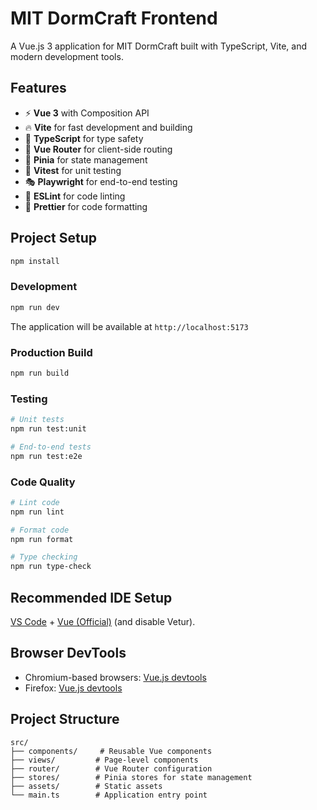 # MIT DormCraft Frontend

A Vue.js 3 application for MIT DormCraft built with TypeScript, Vite, and modern development tools.

## Features

- ⚡️ **Vue 3** with Composition API
- 🔥 **Vite** for fast development and building
- 📘 **TypeScript** for type safety
- 🎯 **Vue Router** for client-side routing
- 🍍 **Pinia** for state management
- 🧪 **Vitest** for unit testing
- 🎭 **Playwright** for end-to-end testing
- 📏 **ESLint** for code linting
- 💅 **Prettier** for code formatting

## Project Setup

```sh
npm install
```

### Development

```sh
npm run dev
```

The application will be available at `http://localhost:5173`

### Production Build

```sh
npm run build
```

### Testing

```sh
# Unit tests
npm run test:unit

# End-to-end tests
npm run test:e2e
```

### Code Quality

```sh
# Lint code
npm run lint

# Format code
npm run format

# Type checking
npm run type-check
```

## Recommended IDE Setup

[VS Code](https://code.visualstudio.com/) + [Vue (Official)](https://marketplace.visualstudio.com/items?itemName=Vue.volar) (and disable Vetur).

## Browser DevTools

- Chromium-based browsers: [Vue.js devtools](https://chromewebstore.google.com/detail/vuejs-devtools/nhdogjmejiglipccpnnnanhbledajbpd)
- Firefox: [Vue.js devtools](https://addons.mozilla.org/en-US/firefox/addon/vue-js-devtools/)

## Project Structure

```
src/
├── components/     # Reusable Vue components
├── views/         # Page-level components
├── router/        # Vue Router configuration
├── stores/        # Pinia stores for state management
├── assets/        # Static assets
└── main.ts        # Application entry point
```
